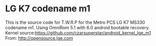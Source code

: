 # LG K7 codename m1
This is the source code for T.W.R.P for the Metro PCS LG K7 MS330 codename m1. Using OmniRom 5.1 with 6.0 android bootable recovery. Kernel source:https://github.com/czarsuperstar/android_kernel_lge_m1 From: http://opensource.lge.com
